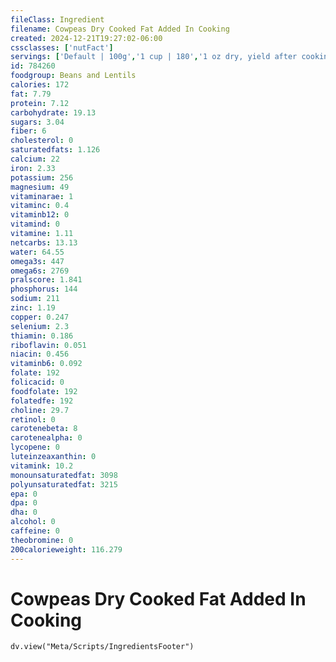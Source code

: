 ```yaml
---
fileClass: Ingredient
filename: Cowpeas Dry Cooked Fat Added In Cooking
created: 2024-12-21T19:27:02-06:00
cssclasses: ['nutFact']
servings: ['Default | 100g','1 cup | 180','1 oz dry, yield after cooking | 70']
id: 784260
foodgroup: Beans and Lentils
calories: 172
fat: 7.79
protein: 7.12
carbohydrate: 19.13
sugars: 3.04
fiber: 6
cholesterol: 0
saturatedfats: 1.126
calcium: 22
iron: 2.33
potassium: 256
magnesium: 49
vitaminarae: 1
vitaminc: 0.4
vitaminb12: 0
vitamind: 0
vitamine: 1.11
netcarbs: 13.13
water: 64.55
omega3s: 447
omega6s: 2769
pralscore: 1.841
phosphorus: 144
sodium: 211
zinc: 1.19
copper: 0.247
selenium: 2.3
thiamin: 0.186
riboflavin: 0.051
niacin: 0.456
vitaminb6: 0.092
folate: 192
folicacid: 0
foodfolate: 192
folatedfe: 192
choline: 29.7
retinol: 0
carotenebeta: 8
carotenealpha: 0
lycopene: 0
luteinzeaxanthin: 0
vitamink: 10.2
monounsaturatedfat: 3098
polyunsaturatedfat: 3215
epa: 0
dpa: 0
dha: 0
alcohol: 0
caffeine: 0
theobromine: 0
200calorieweight: 116.279
---
```


# Cowpeas Dry Cooked Fat Added In Cooking

```dataviewjs
dv.view("Meta/Scripts/IngredientsFooter")
```